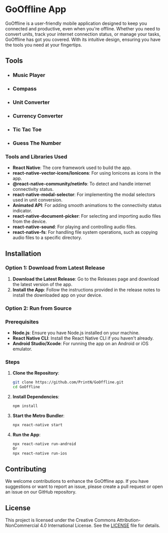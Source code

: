 # GoOffline App
GoOffline is a user-friendly mobile application designed to keep you connected and productive, even when you're offline. Whether you need to convert units, track your internet connection status, or manage your tasks, GoOffline has got you covered. With its intuitive design, ensuring you have the tools you need at your fingertips.

## Tools

- ### Music Player
- ### Compass
- ### Unit Converter
- ### Currency Converter
- ### Tic Tac Toe
- ### Guess The Number

### Tools and Libraries Used
- **React Native**: The core framework used to build the app.
- **react-native-vector-icons/Ionicons**: For using Ionicons as icons in the app.
- **@react-native-community/netinfo**: To detect and handle internet connectivity status.
- **react-native-modal-selector**: For implementing the modal selectors used in unit conversion.
- **Animated API**: For adding smooth animations to the connectivity status indicator.
- **react-native-document-picker**: For selecting and importing audio files from the device.
- **react-native-sound**: For playing and controlling audio files.
- **react-native-fs**: For handling file system operations, such as copying audio files to a specific directory.

## Installation
### Option 1: Download from Latest Release
1. **Download the Latest Release**: Go to the Releases page and download the latest version of the app.
2. **Install the App**: Follow the instructions provided in the release notes to install the downloaded app on your device.

### Option 2: Run from Source
### Prerequisites
- **Node.js**: Ensure you have Node.js installed on your machine.
- **React Native CLI**: Install the React Native CLI if you haven't already.
- **Android Studio/Xcode**: For running the app on an Android or iOS emulator.

### Steps
1. **Clone the Repository**:
   ```bash
   git clone https://github.com/PrintN/GoOffline.git
   cd GoOffline
2. **Install Dependencies**:
   ```bash
   npm install
3. **Start the Metro Bundler**:
   ```bash
   npx react-native start
4. **Run the App**:
   ```bash
   npx react-native run-android
   Or
   npx react-native run-ios
## Contributing
We welcome contributions to enhance the GoOffline app. If you have suggestions or want to report an issue, please create a pull request or open an issue on our GitHub repository.

## License
This project is licensed under the Creative Commons Attribution-NonCommercial 4.0 International License. See the [LICENSE](LICENSE) file for details.
